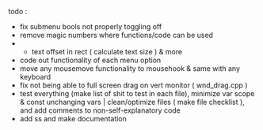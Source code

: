 todo :
- fix submenu bools not properly toggling off
- remove magic numbers where functions/code can be used
- - text offset in rect ( calculate text size ) & more
- code out functionality of each menu option
- move any mousemove functionality to mousehook & same with any keyboard
- fix not being able to full screen drag on vert monitor ( wnd_drag.cpp )
- test everything (make list of shit to test in each file), minimize var scope & const unchanging vars | clean/optimize files ( make file checklist ), and add comments to non-self-explanatory code
- add ss and make documentation
